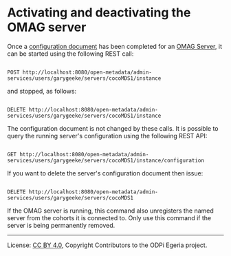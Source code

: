 <!-- SPDX-License-Identifier: CC-BY-4.0 -->
<!-- Copyright Contributors to the ODPi Egeria project. -->

# Activating and deactivating the OMAG server

Once a [configuration document](../concepts/configuration-document.md) has been completed
for an [OMAG Server](../concepts/logical-omag-server.md), it can be started using the following
REST call:

```

POST http://localhost:8080/open-metadata/admin-services/users/garygeeke/servers/cocoMDS1/instance

```

and stopped, as follows:

```

DELETE http://localhost:8080/open-metadata/admin-services/users/garygeeke/servers/cocoMDS1/instance

```

The configuration document is not changed by these calls.
It is possible to query the running server's configuration using the following REST API:

```

GET http://localhost:8080/open-metadata/admin-services/users/garygeeke/servers/cocoMDS1/instance/configuration

```

If you want to delete the server's configuration document then issue:

```

DELETE http://localhost:8080/open-metadata/admin-services/users/garygeeke/servers/cocoMDS1

```

If the OMAG server is running, this command also unregisters the named server from the cohorts it
is connected to.
Only use this command if the server is being permanently removed.



----
License: [CC BY 4.0](https://creativecommons.org/licenses/by/4.0/),
Copyright Contributors to the ODPi Egeria project.
